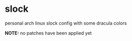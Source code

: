 # slock

personal arch linux slock config with some dracula colors

**NOTE:** no patches have been applied yet
